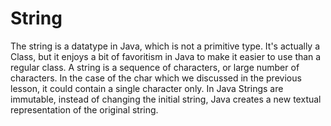 # String
The string is a datatype in Java, which is not a primitive type.  It's actually
a Class, but it enjoys a bit of favoritism in Java to make it easier to use than 
a regular class.
A string is a sequence of characters, or large number of characters. In the case 
of the char which we discussed in the previous lesson, it could contain a single 
character only.
In Java Strings are immutable, instead of changing the initial string, Java creates
a new textual representation of the original string. 
